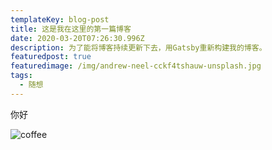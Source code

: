 ```yaml
---
templateKey: blog-post
title: 这是我在这里的第一篇博客
date: 2020-03-20T07:26:30.996Z
description: 为了能将博客持续更新下去，用Gatsby重新构建我的博客。
featuredpost: true
featuredimage: /img/andrew-neel-cckf4tshauw-unsplash.jpg
tags:
  - 随想
---
```

你好

![coffee](/img/blog-index.jpg "coffee")